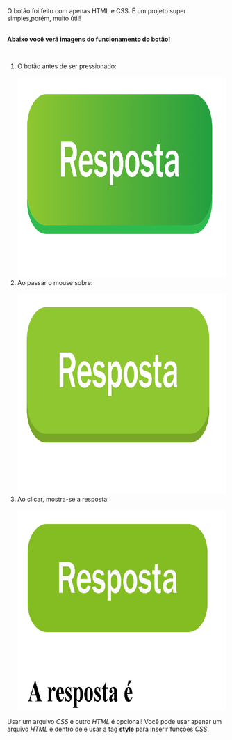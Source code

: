 <!DOCTYPE html>
<html>
    <head>
        <style>
            .img{
                border: none;
                border-radius: 15px;
            }
        </style>
    </head>
    <body>
        <a>O botão foi feito com apenas HTML e CSS. É um projeto super simples,porém, muito útil!</a>
        <br>
        <br>
        <p><strong>Abaixo você verá imagens do funcionamento do botão!</strong></p>
        <br>
        <div class="img">
            <ol>
                <li> O botão antes de ser pressionado:</li>
                <br>
                    <img src="/SCREENSHOTS/Screenshot1.png" height="460" width="820">
                <br>
                <li> Ao passar o mouse sobre:</li>
                <br>
                    <img src="/SCREENSHOTS/Screenshot2.png" height="460" width="820">
                <br>
                 <li> Ao clicar, mostra-se a resposta:</li>
                <br>
                     <img src="/SCREENSHOTS/Screenshot3.png" height="460" width="820">
            </ol>
        </div>
        <p>Usar um arquivo <em>CSS</em> e outro <em>HTML</em> é opcional! Você pode usar apenar um arquivo <em>HTML</em> e dentro dele usar a tag <strong>style</strong> para inserir funções <em>CSS</em>.</P
    </body>
</html>
